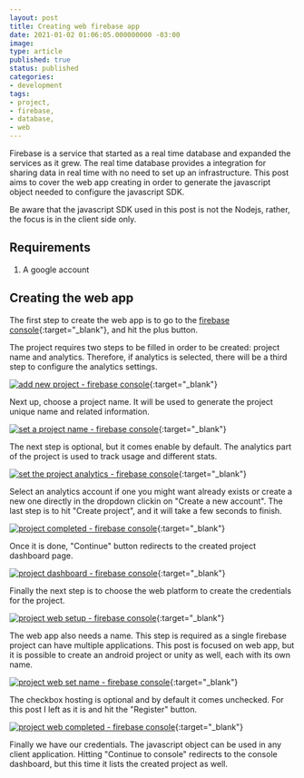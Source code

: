 ```yaml
---
layout: post
title: Creating web firebase app
date: 2021-01-02 01:06:05.000000000 -03:00
image:
type: article
published: true
status: published
categories:
- development
tags:
- project,
- firebase,
- database,
- web
---
```


Firebase is a service that started as a real time database and expanded
the services as it grew. The real time database provides a integration
for sharing data in real time with no need to set up an infrastructure.
This post aims to cover the web app creating in order to generate the javascript
object needed to configure the javascript SDK.

Be aware that the javascript SDK used in this post is not the Nodejs, rather, the focus is in the client side only.

## Requirements

1. A google account

## Creating the web app

The first step to create the web app is to go to the [firebase console](https://console.firebase.google.com){:target="_blank"}, and hit the plus button.

The project requires two steps to be filled in order to be created: project name
and analytics. Therefore, if analytics is selected, there will be a third step
to configure the analytics settings.

[![add new project - firebase console](/images/posts/2021-01-02-creating-web-firebase-app/new-project.png "add new project - firebase console")](/2021-01-02-creating-web-firebase-app/new-project.png){:target="_blank"}

Next up, choose a project name. It will be used to generate the project unique
name and related information.

[![set a project name - firebase console](/images/posts/2021-01-02-creating-web-firebase-app/project-name.png "set a project name - firebase console")](/2021-01-02-creating-web-firebase-app/project-name.png){:target="_blank"}

The next step is optional, but it comes enable by default. The analytics
part of the project is used to track usage and different stats.

[![set the project analytics - firebase console](/images/posts/2021-01-02-creating-web-firebase-app/project-analytics.png "set the project analytics - firebase console")](/2021-01-02-creating-web-firebase-app/project-analytics.png){:target="_blank"}

Select an analytics account if one you might want already exists or create a new
one directly in the dropdown clickin on "Create a new account". The last step
is to hit "Create project", and it will take a few seconds to finish.

[![project completed - firebase console](/images/posts/2021-01-02-creating-web-firebase-app/project-completed.png "project completed - firebase console")](/2021-01-02-creating-web-firebase-app/project-completed.png){:target="_blank"}

Once it is done, "Continue" button redirects to the created project dashboard page.

[![project dashboard - firebase console](/images/posts/2021-01-02-creating-web-firebase-app/project-dashboard.png "project dashboard - firebase console")](/2021-01-02-creating-web-firebase-app/project-dashboard.png){:target="_blank"}

Finally the next step is to choose the web platform to create the credentials for
the project.

[![project web setup - firebase console](/images/posts/2021-01-02-creating-web-firebase-app/project-web-setup.png "project web setup - firebase console")](/2021-01-02-creating-web-firebase-app/project-web-setup.png){:target="_blank"}

The web app also needs a name. This step is required as a single firebase project
can have multiple applications. This post is focused on web app, but it is possible
to create an android project or unity as well, each with its own name.

[![project web set name - firebase console](/images/posts/2021-01-02-creating-web-firebase-app/project-web-app-name.png "project web set name - firebase console")](/2021-01-02-creating-web-firebase-app/project-web-app-name.png){:target="_blank"}

The checkbox hosting is optional and by default it comes unchecked. For
this post I left as it is and hit the "Register" button.

[![project web completed - firebase console](/images/posts/2021-01-02-creating-web-firebase-app/project-web--app-completed.png "project web completed - firebase console")](/2021-01-02-creating-web-firebase-app/project-web--app-completed.png){:target="_blank"}

Finally we have our credentials. The javascript object can be used in any client
application. Hitting "Continue to console" redirects to the console dashboard,
but this time it lists the created project as well.